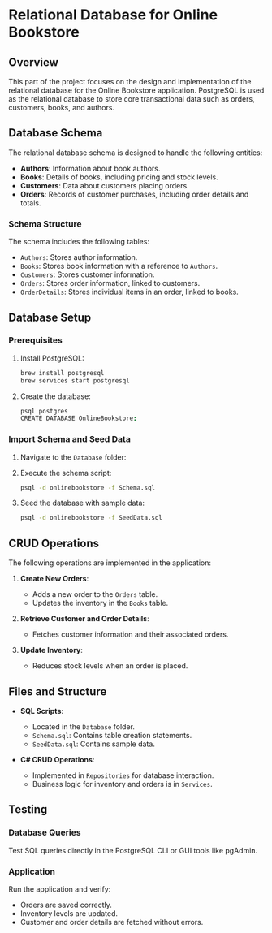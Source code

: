 
# Relational Database for Online Bookstore

## Overview
This part of the project focuses on the design and implementation of the relational database for the Online Bookstore application. PostgreSQL is used as the relational database to store core transactional data such as orders, customers, books, and authors.

## Database Schema

The relational database schema is designed to handle the following entities:
- **Authors**: Information about book authors.
- **Books**: Details of books, including pricing and stock levels.
- **Customers**: Data about customers placing orders.
- **Orders**: Records of customer purchases, including order details and totals.

### Schema Structure
The schema includes the following tables:
- `Authors`: Stores author information.
- `Books`: Stores book information with a reference to `Authors`.
- `Customers`: Stores customer information.
- `Orders`: Stores order information, linked to customers.
- `OrderDetails`: Stores individual items in an order, linked to books.

## Database Setup

### Prerequisites
1. Install PostgreSQL:
   ```bash
   brew install postgresql
   brew services start postgresql
   ```

2. Create the database:
   ```bash
   psql postgres
   CREATE DATABASE OnlineBookstore;
   ```

### Import Schema and Seed Data
1. Navigate to the `Database` folder:

2. Execute the schema script:
   ```bash
   psql -d onlinebookstore -f Schema.sql
   ```

3. Seed the database with sample data:
   ```bash
   psql -d onlinebookstore -f SeedData.sql
   ```

## CRUD Operations

The following operations are implemented in the application:
1. **Create New Orders**:
    - Adds a new order to the `Orders` table.
    - Updates the inventory in the `Books` table.

2. **Retrieve Customer and Order Details**:
    - Fetches customer information and their associated orders.

3. **Update Inventory**:
    - Reduces stock levels when an order is placed.

## Files and Structure
- **SQL Scripts**:
    - Located in the `Database` folder.
    - `Schema.sql`: Contains table creation statements.
    - `SeedData.sql`: Contains sample data.

- **C# CRUD Operations**:
    - Implemented in `Repositories` for database interaction.
    - Business logic for inventory and orders is in `Services`.

## Testing

### Database Queries
Test SQL queries directly in the PostgreSQL CLI or GUI tools like pgAdmin.

### Application
Run the application and verify:
- Orders are saved correctly.
- Inventory levels are updated.
- Customer and order details are fetched without errors.

